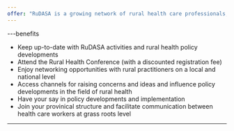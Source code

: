 ```yaml
---
offer: "RuDASA is a growing network of rural health care professionals, and we invite applications for membership. Due to the fact that RuDASA is a special interest group of the South African Medical Association, we are geared primarily towards doctors working in or interested in rural medicine, whether generalists or specialists, in private or in public. However, membership is also open to all medical or other health practitioners (including allied health professionals and students, at a discounted rate) involved in the practice, training or support of rural medicine."
---
```


---benefits
* Keep up-to-date with RuDASA activities and rural health policy developments
* Attend the Rural Health Conference (with a discounted registration fee)
* Enjoy networking opportunities with rural practitioners on a local and national level
* Access channels for raising concerns and ideas and influence policy developments in the field of rural health
* Have your say in policy developments and implementation
* Join your provinical structure and facilitate communication between health care workers at grass roots level
---

<!--
    This is a comment and is not displayed on the website. Do not alter this text between arrows (->).
    To change the content in this file, simply retype/ copy+paste any text above, as you would in a normal text file/ word document.

    Do not change the "offer:" title, or the ---. Only change the text inside '' for that section.
    If you see some text directly after --- (e.g. ---benefits), do not change this.

    The single star ( * ) followed by a space and then text shows an item in a bulleted list. Make sure each item is on a separate line.

    Please refer to the "HOW TO USE" or "HOW TO USE SHORT" files for more information.
 -->

